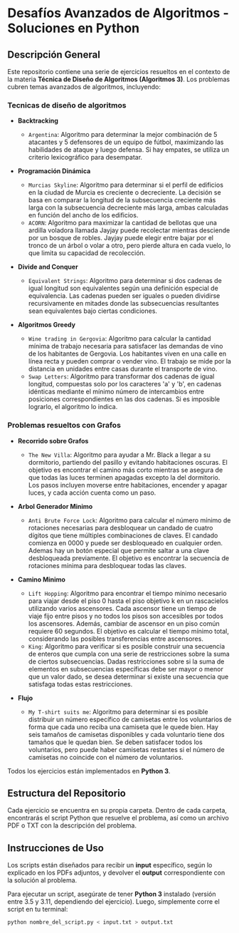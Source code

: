 # Desafíos Avanzados de Algoritmos - Soluciones en Python

## Descripción General

Este repositorio contiene una serie de ejercicios resueltos en el contexto de la materia **Técnica de Diseño de Algoritmos (Algoritmos 3)**. Los problemas cubren temas avanzados de algoritmos, incluyendo:

### Tecnicas de diseño de algoritmos
- **Backtracking**
  - `Argentina`: Algoritmo para determinar la mejor combinación de 5 atacantes y 5 defensores de un equipo de fútbol, maximizando las habilidades de ataque y luego defensa. Si hay empates, se utiliza un criterio lexicográfico para desempatar.
  
- **Programación Dinámica**
  - `Murcias Skyline`: Algoritmo para determinar si el perfil de edificios en la ciudad de Murcia es creciente o decreciente. La decisión se basa en comparar la longitud de la subsecuencia creciente más larga con la subsecuencia decreciente más larga, ambas calculadas en función del ancho de los edificios.
  - `ACORN`: Algoritmo para maximizar la cantidad de bellotas que una ardilla voladora llamada Jayjay puede recolectar mientras desciende por un bosque de robles. Jayjay puede elegir entre bajar por el tronco de un árbol o volar a otro, pero pierde altura en cada vuelo, lo que limita su capacidad de recolección.
  
- **Divide and Conquer**
  - `Equivalent Strings`: Algoritmo para determinar si dos cadenas de igual longitud son equivalentes según una definición especial de equivalencia. Las cadenas pueden ser iguales o pueden dividirse recursivamente en mitades donde las subsecuencias resultantes sean equivalentes bajo ciertas condiciones.

- **Algoritmos Greedy**
  - `Wine trading in Gergovia`: Algoritmo para calcular la cantidad mínima de trabajo necesaria para satisfacer las demandas de vino de los habitantes de Gergovia. Los habitantes viven en una calle en línea recta y pueden comprar o vender vino. El trabajo se mide por la distancia en unidades entre casas durante el transporte de vino.
  - `Swap Letters`: Algoritmo para transformar dos cadenas de igual longitud, compuestas solo por los caracteres 'a' y 'b', en cadenas idénticas mediante el mínimo número de intercambios entre posiciones correspondientes en las dos cadenas. Si es imposible lograrlo, el algoritmo lo indica.

### Problemas resueltos con Grafos
- **Recorrido sobre Grafos**
  - `The New Villa`: Algoritmo para ayudar a Mr. Black a llegar a su dormitorio, partiendo del pasillo y evitando habitaciones oscuras. El objetivo es encontrar el camino más corto mientras se asegura de que todas las luces terminen apagadas excepto la del dormitorio. Los pasos incluyen moverse entre habitaciones, encender y apagar luces, y cada acción cuenta como un paso.
  
- **Arbol Generador Minimo**
  - `Anti Brute Force Lock`: Algoritmo para calcular el número mínimo de rotaciones necesarias para desbloquear un candado de cuatro dígitos que tiene múltiples combinaciones de claves. El candado comienza en 0000 y puede ser desbloqueado en cualquier orden. Ademas hay un botón especial que permite saltar a una clave desbloqueada previamente. El objetivo es encontrar la secuencia de rotaciones mínima para desbloquear todas las claves.
  
- **Camino Minimo**
  - `Lift Hopping`: Algoritmo para encontrar el tiempo mínimo necesario para viajar desde el piso 0 hasta el piso objetivo k en un rascacielos utilizando varios ascensores. Cada ascensor tiene un tiempo de viaje fijo entre pisos y no todos los pisos son accesibles por todos los ascensores. Además, cambiar de ascensor en un piso común requiere 60 segundos. El objetivo es calcular el tiempo mínimo total, considerando las posibles transferencias entre ascensores.
  - `King`: Algoritmo para verificar si es posible construir una secuencia de enteros que cumpla con una serie de restricciones sobre la suma de ciertos subsecuencias. Dadas restricciones sobre si la suma de elementos en subsecuencias específicas debe ser mayor o menor que un valor dado, se desea determinar si existe una secuencia que satisfaga todas estas restricciones.

- **Flujo**
  - `My T-shirt suits me`: Algoritmo para determinar si es posible distribuir un número específico de camisetas entre los voluntarios de forma que cada uno reciba una camiseta que le quede bien. Hay seis tamaños de camisetas disponibles y cada voluntario tiene dos tamaños que le quedan bien. Se deben satisfacer todos los voluntarios, pero puede haber camisetas restantes si el número de camisetas no coincide con el número de voluntarios.

Todos los ejercicios están implementados en **Python 3**.

## Estructura del Repositorio

Cada ejercicio se encuentra en su propia carpeta. Dentro de cada carpeta, encontrarás el script Python que resuelve el problema, así como un archivo PDF o TXT con la descripción del problema.

## Instrucciones de Uso

Los scripts están diseñados para recibir un **input** específico, según lo explicado en los PDFs adjuntos, y devolver el **output** correspondiente con la solución al problema.

Para ejecutar un script, asegúrate de tener **Python 3** instalado (versión entre 3.5 y 3.11, dependiendo del ejercicio). Luego, simplemente corre el script en tu terminal:

```bash
python nombre_del_script.py < input.txt > output.txt
